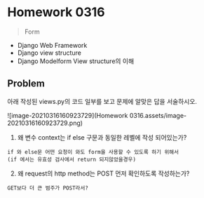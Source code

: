 # Homework 0316

> Form



* Django Web Framework
* Django view structure
* Django Modelform View structure의 이해





## Problem

아래 작성된 views.py의 코드 일부를 보고 문제에 알맞은 답을 서술하시오.

![image-20210316160923729](Homework 0316.assets/image-20210316160923729.png)



1) 왜 변수 context는 if else 구문과 동일한 레벨에 작성 되어있는가?

```
if 와 else문 어떤 요청이 와도 form을 사용할 수 있도록 하기 위해서 
(if 에서는 유효성 검사에서 return 되지않았을경우)
```





2) 왜 request의 http method는 POST 먼저 확인하도록 작성하는가?

```
GET보다 더 큰 범주가 POST라서?
```

